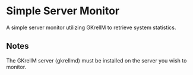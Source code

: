 Simple Server Monitor
=====================

A simple server monitor utilizing GKrellM to retrieve system statistics.


Notes
-----

The GKrellM server (gkrellmd) must be installed on the server you wish to
monitor.
